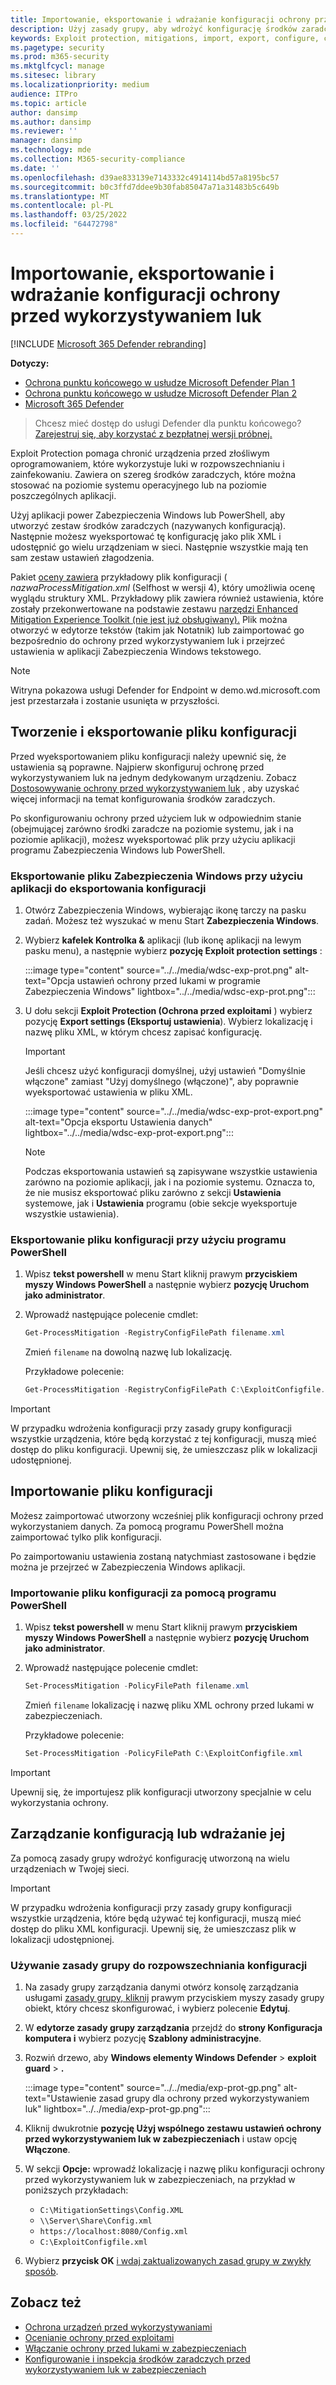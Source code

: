 ```yaml
---
title: Importowanie, eksportowanie i wdrażanie konfiguracji ochrony przed wykorzystywaniem luk
description: Użyj zasady grupy, aby wdrożyć konfigurację środków zaradczych.
keywords: Exploit protection, mitigations, import, export, configure, convert, conversion, deploy, install
ms.pagetype: security
ms.prod: m365-security
ms.mktglfcycl: manage
ms.sitesec: library
ms.localizationpriority: medium
audience: ITPro
ms.topic: article
author: dansimp
ms.author: dansimp
ms.reviewer: ''
manager: dansimp
ms.technology: mde
ms.collection: M365-security-compliance
ms.date: ''
ms.openlocfilehash: d39ae833139e7143332c4914114bd57a8195bc57
ms.sourcegitcommit: b0c3ffd7ddee9b30fab85047a71a31483b5c649b
ms.translationtype: MT
ms.contentlocale: pl-PL
ms.lasthandoff: 03/25/2022
ms.locfileid: "64472798"
---
```

# <a name="import-export-and-deploy-exploit-protection-configurations"></a>Importowanie, eksportowanie i wdrażanie konfiguracji ochrony przed wykorzystywaniem luk

[!INCLUDE [Microsoft 365 Defender rebranding](../../includes/microsoft-defender.md)]


**Dotyczy:**
- [Ochrona punktu końcowego w usłudze Microsoft Defender Plan 1](https://go.microsoft.com/fwlink/p/?linkid=2154037)
- [Ochrona punktu końcowego w usłudze Microsoft Defender Plan 2](https://go.microsoft.com/fwlink/p/?linkid=2154037)
- [Microsoft 365 Defender](https://go.microsoft.com/fwlink/?linkid=2118804)

> Chcesz mieć dostęp do usługi Defender dla punktu końcowego? [Zarejestruj się, aby korzystać z bezpłatnej wersji próbnej.](https://signup.microsoft.com/create-account/signup?products=7f379fee-c4f9-4278-b0a1-e4c8c2fcdf7e&ru=https://aka.ms/MDEp2OpenTrial?ocid=docs-wdatp-exposedapis-abovefoldlink)

Exploit Protection pomaga chronić urządzenia przed złośliwym oprogramowaniem, które wykorzystuje luki w rozpowszechnianiu i zainfekowaniu. Zawiera on szereg środków zaradczych, które można stosować na poziomie systemu operacyjnego lub na poziomie poszczególnych aplikacji.

Użyj aplikacji power Zabezpieczenia Windows lub PowerShell, aby utworzyć zestaw środków zaradczych (nazywanych konfiguracją). Następnie możesz wyeksportować tę konfigurację jako plik XML i udostępnić go wielu urządzeniam w sieci. Następnie wszystkie mają ten sam zestaw ustawień złagodzenia.

Pakiet [oceny zawiera](https://demo.wd.microsoft.com/Page/EP) przykładowy plik konfiguracji ( *nazwaProcessMitigation.xml* (Selfhost w wersji 4), który umożliwia ocenę wyglądu struktury XML. Przykładowy plik zawiera również ustawienia, które zostały przekonwertowane na podstawie zestawu [narzędzi Enhanced Mitigation Experience Toolkit (nie jest już obsługiwany).](https://support.microsoft.com/help/2458544/the-enhanced-mitigation-experience-toolkit) Plik można otworzyć w edytorze tekstów (takim jak Notatnik) lub zaimportować go bezpośrednio do ochrony przed wykorzystywaniem luk i przejrzeć ustawienia w aplikacji Zabezpieczenia Windows tekstowego.

> [!NOTE]
> Witryna pokazowa usługi Defender for Endpoint w demo.wd.microsoft.com jest przestarzała i zostanie usunięta w przyszłości.

## <a name="create-and-export-a-configuration-file"></a>Tworzenie i eksportowanie pliku konfiguracji

Przed wyeksportowaniem pliku konfiguracji należy upewnić się, że ustawienia są poprawne. Najpierw skonfiguruj ochronę przed wykorzystywaniem luk na jednym dedykowanym urządzeniu. Zobacz [Dostosowywanie ochrony przed wykorzystywaniem luk](customize-exploit-protection.md) , aby uzyskać więcej informacji na temat konfigurowania środków zaradczych.

Po skonfigurowaniu ochrony przed użyciem luk w odpowiednim stanie (obejmującej zarówno środki zaradcze na poziomie systemu, jak i na poziomie aplikacji), możesz wyeksportować plik przy użyciu aplikacji programu Zabezpieczenia Windows lub PowerShell.

### <a name="use-the-windows-security-app-to-export-a-configuration-file"></a>Eksportowanie pliku Zabezpieczenia Windows przy użyciu aplikacji do eksportowania konfiguracji

1. Otwórz Zabezpieczenia Windows, wybierając ikonę tarczy na pasku zadań. Możesz też wyszukać w menu Start **Zabezpieczenia Windows**.

2. Wybierz **kafelek Kontrolka &** aplikacji (lub ikonę aplikacji na lewym pasku menu), a następnie wybierz **pozycję Exploit protection settings** :

   :::image type="content" source="../../media/wdsc-exp-prot.png" alt-text="Opcja ustawień ochrony przed lukami w programie Zabezpieczenia Windows" lightbox="../../media/wdsc-exp-prot.png":::

3. U dołu sekcji **Exploit Protection (Ochrona przed exploitami** ) wybierz pozycję **Export settings (Eksportuj ustawienia**). Wybierz lokalizację i nazwę pliku XML, w którym chcesz zapisać konfigurację.

    > [!IMPORTANT]
    > Jeśli chcesz użyć konfiguracji domyślnej, użyj ustawień "Domyślnie włączone" zamiast "Użyj domyślnego (włączone)", aby poprawnie wyeksportować ustawienia w pliku XML.

      :::image type="content" source="../../media/wdsc-exp-prot-export.png" alt-text="Opcja eksportu Ustawienia danych" lightbox="../../media/wdsc-exp-prot-export.png":::

    > [!NOTE]
    > Podczas eksportowania ustawień są zapisywane wszystkie ustawienia zarówno na poziomie aplikacji, jak i na poziomie systemu. Oznacza to, że nie musisz eksportować pliku zarówno z sekcji **Ustawienia** systemowe, jak i **Ustawienia** programu (obie sekcje wyeksportuje wszystkie ustawienia).

### <a name="use-powershell-to-export-a-configuration-file"></a>Eksportowanie pliku konfiguracji przy użyciu programu PowerShell

1. Wpisz **tekst powershell** w menu Start kliknij prawym **przyciskiem myszy Windows PowerShell** a następnie wybierz **pozycję Uruchom jako administrator**.
2. Wprowadź następujące polecenie cmdlet:

    ```PowerShell
    Get-ProcessMitigation -RegistryConfigFilePath filename.xml
    ```

    Zmień `filename` na dowolną nazwę lub lokalizację.

    Przykładowe polecenie:

    ```powershell
    Get-ProcessMitigation -RegistryConfigFilePath C:\ExploitConfigfile.xml
    ```

> [!IMPORTANT]
> W przypadku wdrożenia konfiguracji przy zasady grupy konfiguracji wszystkie urządzenia, które będą korzystać z tej konfiguracji, muszą mieć dostęp do pliku konfiguracji. Upewnij się, że umieszczasz plik w lokalizacji udostępnionej.

## <a name="import-a-configuration-file"></a>Importowanie pliku konfiguracji

Możesz zaimportować utworzony wcześniej plik konfiguracji ochrony przed wykorzystaniem danych. Za pomocą programu PowerShell można zaimportować tylko plik konfiguracji.

Po zaimportowaniu ustawienia zostaną natychmiast zastosowane i będzie można je przejrzeć w Zabezpieczenia Windows aplikacji.

### <a name="use-powershell-to-import-a-configuration-file"></a>Importowanie pliku konfiguracji za pomocą programu PowerShell

1. Wpisz **tekst powershell** w menu Start kliknij prawym **przyciskiem myszy Windows PowerShell** a następnie wybierz **pozycję Uruchom jako administrator**.
2. Wprowadź następujące polecenie cmdlet:

    ```PowerShell
    Set-ProcessMitigation -PolicyFilePath filename.xml
    ```

    Zmień `filename` lokalizację i nazwę pliku XML ochrony przed lukami w zabezpieczeniach.

    Przykładowe polecenie:

    ```powershell
    Set-ProcessMitigation -PolicyFilePath C:\ExploitConfigfile.xml
    ```

> [!IMPORTANT]
> Upewnij się, że importujesz plik konfiguracji utworzony specjalnie w celu wykorzystania ochrony.

## <a name="manage-or-deploy-a-configuration"></a>Zarządzanie konfiguracją lub wdrażanie jej

Za pomocą zasady grupy wdrożyć konfigurację utworzoną na wielu urządzeniach w Twojej sieci.

> [!IMPORTANT]
> W przypadku wdrożenia konfiguracji przy zasady grupy konfiguracji wszystkie urządzenia, które będą używać tej konfiguracji, muszą mieć dostęp do pliku XML konfiguracji. Upewnij się, że umieszczasz plik w lokalizacji udostępnionej.

### <a name="use-group-policy-to-distribute-the-configuration"></a>Używanie zasady grupy do rozpowszechniania konfiguracji

1. Na zasady grupy zarządzania danymi otwórz konsolę zarządzania usługami [zasady grupy, kliknij](/previous-versions/windows/desktop/gpmc/group-policy-management-console-portal) prawym przyciskiem myszy zasady grupy obiekt, który chcesz skonfigurować, i wybierz polecenie **Edytuj**.

2. W **edytorze zasady grupy zarządzania** przejdź do **strony Konfiguracja komputera i** wybierz pozycję **Szablony administracyjne**.

3. Rozwiń drzewo, aby **Windows elementy Windows Defender** \> **exploit guard** \> **.**

    :::image type="content" source="../../media/exp-prot-gp.png" alt-text="Ustawienie zasad grupy dla ochrony przed wykorzystywaniem luk" lightbox="../../media/exp-prot-gp.png":::

4. Kliknij dwukrotnie **pozycję Użyj wspólnego zestawu ustawień ochrony przed wykorzystywaniem luk w zabezpieczeniach** i ustaw opcję **Włączone**.

5. W sekcji **Opcje:** wprowadź lokalizację i nazwę pliku konfiguracji ochrony przed wykorzystywaniem luk w zabezpieczeniach, na przykład w poniższych przykładach:

    - `C:\MitigationSettings\Config.XML`
    - `\\Server\Share\Config.xml`
    - `https://localhost:8080/Config.xml`
    - `C:\ExploitConfigfile.xml`

6. Wybierz **przycisk OK** [i wdaj zaktualizowanych zasad grupy w zwykły sposób](/windows/win32/srvnodes/group-policy).

## <a name="see-also"></a>Zobacz też

- [Ochrona urządzeń przed wykorzystywaniami](exploit-protection.md)
- [Ocenianie ochrony przed exploitami](evaluate-exploit-protection.md)
- [Włączanie ochrony przed lukami w zabezpieczeniach](enable-exploit-protection.md)
- [Konfigurowanie i inspekcja środków zaradczych przed wykorzystywaniem luk w zabezpieczeniach](customize-exploit-protection.md)
